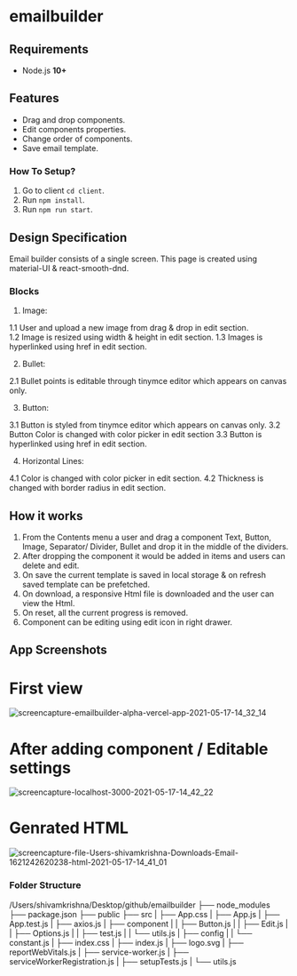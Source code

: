 

# emailbuilder

## Requirements

*   Node.js **10+**
## Features

*   Drag and drop components.
*   Edit components properties.
*   Change order of components.
*   Save email template.

### How To Setup?

1. Go to client `cd client`.
2. Run `npm install`.
3. Run `npm run start`.



## Design Specification

Email builder consists of a single screen. 
This page is created using material-UI & react-smooth-dnd. 

### Blocks

1.	Image: 

1.1 User and upload a new image from drag & drop in edit section.  
1.2 Image is resized using width & height in edit section.
1.3 Images is hyperlinked using href in edit section.

2.	Bullet:

2.1 Bullet points is editable through tinymce editor which appears on canvas only.

3.	Button: 

3.1 Button is styled from tinymce editor which appears on canvas only.
3.2 Button Color is changed with color picker in edit section
3.3 Button is hyperlinked using href in edit section.

4.	Horizontal Lines:

4.1 Color is changed with color picker in edit section.
4.2 Thickness is changed with border radius in edit section.




## How it works

 1. From the Contents menu a user and drag a component Text, Button, Image, Separator/ Divider, Bullet and drop it in the middle of the dividers. 
 2. After dropping the component it would be added in items and users can delete and edit.
 3. On save the current template is saved in local storage & on refresh saved template can be prefetched.
4. On download, a responsive Html file is downloaded and the user can view the Html.
5. On reset, all the current progress is removed.
6. Component can be editing using edit icon in right drawer.

## App Screenshots

# First view

![screencapture-emailbuilder-alpha-vercel-app-2021-05-17-14_32_14](https://user-images.githubusercontent.com/30428839/118464228-3e79be80-b71e-11eb-9c9c-a1d5ef025e59.png)

# After adding component / Editable settings

![screencapture-localhost-3000-2021-05-17-14_42_22](https://user-images.githubusercontent.com/30428839/118464342-5fdaaa80-b71e-11eb-8e19-3373b6e111ed.png)

# Genrated HTML

![screencapture-file-Users-shivamkrishna-Downloads-Email-1621242620238-html-2021-05-17-14_41_01](https://user-images.githubusercontent.com/30428839/118464248-433e7280-b71e-11eb-8211-b0c5649317f6.png)



### Folder Structure

/Users/shivamkrishna/Desktop/github/emailbuilder
├── node_modules
├── package.json
├── public
├── src
|  ├── App.css
|  ├── App.js
|  ├── App.test.js
|  ├── axios.js
|  ├── component
|  |  ├── Button.js
|  |  ├── Edit.js
|  |  ├── Options.js
|  |  ├── test.js
|  |  └── utils.js
|  ├── config
|  |  └── constant.js
|  ├── index.css
|  ├── index.js
|  ├── logo.svg
|  ├── reportWebVitals.js
|  ├── service-worker.js
|  ├── serviceWorkerRegistration.js
|  ├── setupTests.js
|  └── utils.js